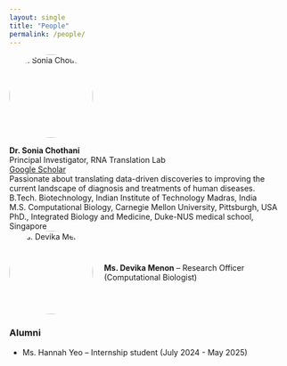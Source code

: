 ```yaml
---
layout: single
title: "People"
permalink: /people/
---
```


  <img 
    src="{{ '/assets/images/Sonia.webp' | relative_url }}" 
    alt="Dr. Sonia Chothani" 
    style="width: 150px; height: 150px; border-radius: 50%; object-fit: cover;" />

  <div>
    <strong>Dr. Sonia Chothani</strong><br>
    Principal Investigator, RNA Translation Lab<br>
    <a href="https://scholar.google.com/citations?user=HdP8YrIAAAAJ&hl=en&oi=ao" target="_blank">Google Scholar</a><br>
    Passionate about translating data-driven discoveries to improving the current landscape of diagnosis and treatments of human diseases. <br>
    B.Tech. Biotechnology, Indian Institute of Technology Madras, India <br>
    M.S. Computational Biology, Carnegie Mellon University, Pittsburgh, USA<br>
    PhD., Integrated Biology and Medicine, Duke-NUS medical school, Singapore<br>
  </div>


<div style="display: flex; align-items: center; gap: 20px; margin-bottom: 20px;">
  <img 
    src="{{ '/assets/images/Devika.jpg' | relative_url }}" 
    alt="Ms. Devika Menon" 
    style="width: 150px; height: 150px; border-radius: 50%; object-fit: cover;" />
  <div>
    <strong>Ms. Devika Menon</strong> – Research Officer (Computational Biologist)
  </div>
</div>


### Alumni
- Ms. Hannah Yeo – Internship student (July 2024 - May 2025)
